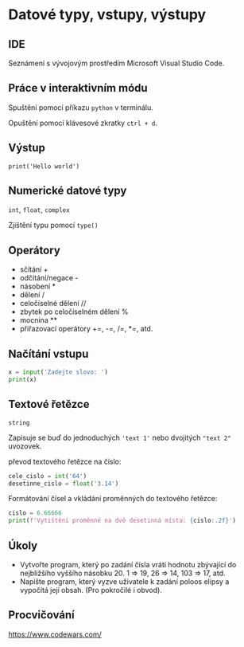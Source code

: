 # Datové typy, vstupy, výstupy

## IDE

Seznámení s vývojovým prostředím Microsoft Visual Studio Code.

## Práce v interaktivním módu

Spuštění pomocí příkazu `python` v terminálu.

Opuštění pomocí klávesové zkratky `ctrl + d`.

## Výstup

`print('Hello world')`

## Numerické datové typy

`int`, `float`, `complex`

Zjištění typu pomocí `type()`

## Operátory

- sčítání +
- odčítání/negace -
- násobení *
- dělení /
- celočíselné dělení //
- zbytek po celočíselném dělení %
- mocnina **
- přiřazovací operátory +=, -=, /=, *=, atd.

## Načítání vstupu

```python
x = input('Zadejte slovo: ')
print(x)
```

## Textové řetězce

`string`

Zapisuje se buď do jednoduchých `'text 1'` nebo dvojitých `"text 2"` uvozovek.

převod textového řetězce na číslo:

```python
cele_cislo = int('64')
desetinne_cislo = float('3.14')
```

Formátování čísel a vkládání proměnných do textového řetězce:

```python
cislo = 6.66666
print(f'Vytištění proměnné na dvě desetinná místa: {cislo:.2f}')
```

## Úkoly

- Vytvořte program, který po zadání čísla vrátí hodnotu zbývající do nejbližšího vyššího násobku 20. 1 => 19, 26 => 14, 103 => 17, atd.
- Napište program, který vyzve uživatele k zadání poloos elipsy a vypočítá její obsah. (Pro pokročilé i obvod).

## Procvičování

https://www.codewars.com/
